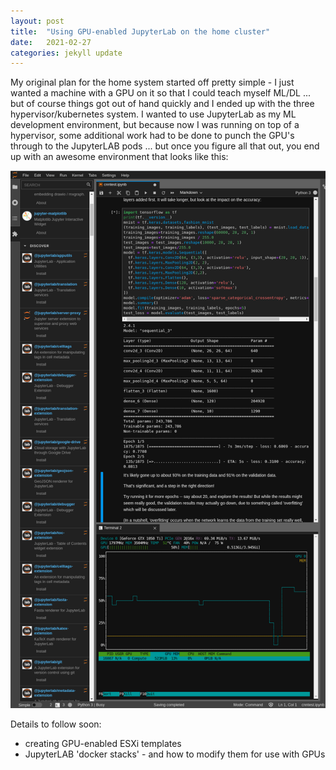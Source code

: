 ```yaml
---
layout: post
title:  "Using GPU-enabled JupyterLab on the home cluster"
date:   2021-02-27 
categories: jekyll update
---
```

My original plan for the home system started off pretty simple - I just wanted a machine with a GPU on it so that I could 
teach myself ML/DL ... but of course things got out of hand quickly and I ended up with the three hypervisor/kubernetes system.
I wanted to use JupyterLab as my ML development environment, but because now I was running on top of a hypervisor, some additional work 
had to be done to punch the GPU's through to the JupyterLAB pods ... but once you figure all that out, you end up with an awesome 
environment that looks like this: 


![JLab](/assets/images/jlab.png)

Details to follow soon:

- creating GPU-enabled ESXi templates
- JupyterLAB 'docker stacks' - and how to modify them for use with GPUs


